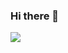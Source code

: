 ### Hi there 👋
<img src="https://giphy.com/gifs/stardust-stardustae-classic-computers-4H3Ii5eLChYul9p7NL">

<!--
**wphaxsi/wphaxsi** is a ✨ _special_ ✨ repository because its `README.md` (this file) appears on your GitHub profile.

Here are some ideas to get you started:

- 🔭 I’m currently working on ...
- 🌱 I’m currently learning ...
- 👯 I’m looking to collaborate on ...
- 🤔 I’m looking for help with ...
- 💬 Ask me about ...
- 📫 How to reach me: ...
- 😄 Pronouns: ...
- ⚡ Fun fact: ...
-->
